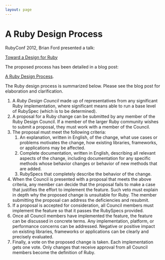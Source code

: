 ```yaml
---
layout: page
---
```


# A Ruby Design Process

RubyConf 2012, Brian Ford presented a talk:

[Toward a Design for
Ruby](http://www.confreaks.com/videos/1278-rubyconf2012-toward-a-design-for-ruby)

The proposed process has been detailed in a blog post:

[A Ruby Design Process](http://brixen.io/2012/12/11/a-ruby-design-process).

The Ruby design process is summarized below. Please see the blog post for
elaboration and clarification.

1. A _Ruby Design Council_ made up of representatives from any significant
   Ruby implementation, where significant means able to run a base level of
   RubySpec (which is to be determined).
1. A proposal for a Ruby change can be submitted by any member of the Ruby
   Design Council. If a member of the larger Ruby community wishes to submit a
   proposal, they must work with a member of the Council.
1. The proposal must meet the following criteria:
    1. An explanation, written in English, of the change, what use cases or
       problems motivates the change, how existing libraries, frameworks, or
       applications may be affected.
    1. Complete documentation, written in English, describing all relevant
       aspects of the change, including documentation for any specific methods
       whose behavior changes or behavior of new methods that are added.
    1. RubySpecs that completely describe the behavior of the change.
1. When the Council is presented with a proposal that meets the above
   criteria, any member can decide that the proposal fails to make a case that
   justifies the effort to implement the feature. Such veto must explain in
   depth why the proposed change is unsuitable for Ruby. The member submitting
   the proposal can address the deficiencies and resubmit.
1. If a proposal is accepted for consideration, all Council members must
   implement the feature so that it passes the RubySpecs provided.
1. Once all Council members have implemented the feature, the feature can be
   discussed in concrete terms. Any implementation, platform, or performance
   concerns can be addressed. Negative or positive impact on existing
   libraries, frameworks or applications can be clearly and precisely
   evaluated.
1. Finally, a vote on the proposed change is taken. Each implementation gets
   one vote. Only changes that receive approval from all Council members
   become the definition of Ruby.


